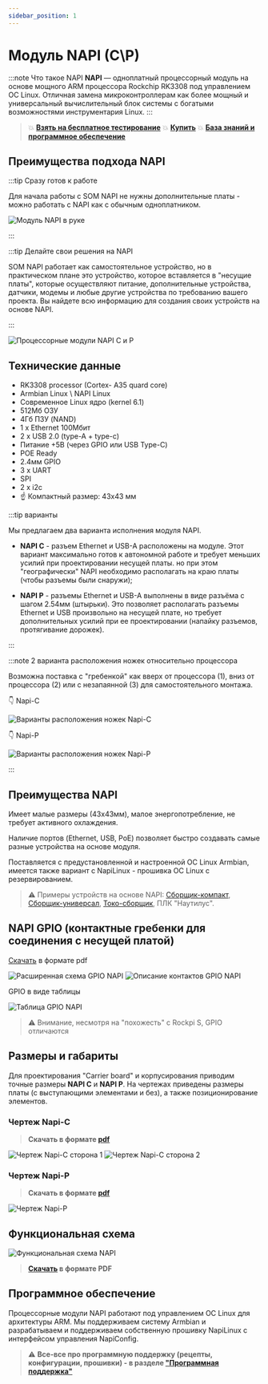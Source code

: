 ```yaml
---
sidebar_position: 1
---
```


# Модуль NAPI (C\P)

:::note Что такое  NAPI
**NAPI** — одноплатный процессорный модуль на основе мощного ARM процессора Rockchip RK3308 под управлением ОС Linux. Отличная замена микроконтроллерам как более мощный и универсальный вычислительный блок системы с богатыми возможностями инструментария Linux.
:::

  >:boom: **[Взять на бесплатное тестирование](https://nnz-ipc.ru/fc/anketa_napi/)**
  > :boom: **[Купить](https://nnz-ipc.ru/catalogue/front_man/front_control/modul_napi_c/)**
  > :boom: **[База знаний и программное обеспечение](/software/)**

## Преимущества подхода NAPI

:::tip Сразу готов к работе

 Для начала работы с SOM NAPI не нужны дополнительные платы - можно работать с NAPI как с обычным одноплатником.

 ![Модуль NAPI в руке](../static/img/napi-som/hand-som1.png)

:::

:::tip Делайте свои решения на NAPI

SOM NAPI работает как самостоятельное устройство, но в практическом плане это устройство, которое вставляется в "несущие платы", которые осуществляют питание, дополнительные устройства, датчики, модемы и любые другие устройства по требованию вашего проекта. Вы найдете всю информацию для создания своих устройств на основе NAPI.

:::

![Процессорные модули NAPI C и P](napi-som/napicp.png)

## Технические данные

- RK3308 processor (Cortex- A35 quard core)
- Armbian Linux \ NAPI Linux
- Современное Linux ядро (kernel 6.1)
- 512Мб ОЗУ
- 4Гб ПЗУ (NAND)
- 1 х Ethernet 100Мбит
- 2 x USB 2.0 (type-A + type-c)
- Питание +5В (через GPIO или USB Type-C)
- POE Ready
- 2.4мм GPIO
- 3 x UART
- SPI
- 2 x i2c
- :point_up: Компактный размер: 43х43 мм

:::tip варианты

Мы предлагаем два варианта исполнения модуля NAPI.

- **NAPI C** - разъем Ethernet и USB-A расположены на модуле. Этот вариант максимально готов к автономной работе и требует меньших усилий при проектировании несущей платы. но при этом "географически" NAPI необходимо располагать на краю платы (чтобы разъемы были снаружи);

- **NAPI P** - разъемы Ethernet и USB-A выполнены в виде разъёма с шагом 2.54мм (штырьки). Это позволяет располагать разъемы Ethernet и USB произвольно на несущей плате, но требует дополнительных усилий при ее проектировании (напайку разъемов, протягивание дорожек).

:::

:::note 2 варианта расположения ножек относительно процессора

Возможна поставка с "гребенкой" как вверх от процессора (1), вниз от процессора (2) или с незапаянной (3) для самостоятельного монтажа.

:point_down: Napi-C

![Варианты расположения ножек Napi-C](napi-som/pins-variants.jpg)

:point_down: Napi-P

![Варианты расположения ножек Napi-P](img-napi-p/napi-p-pins-3.jpg)

:::

## Преимущества NAPI

Имеет малые размеры (43х43мм), малое энергопотребление, не требует активного охлаждения.

Наличие портов (Ethernet, USB, PoE) позволяет быстро создавать самые разные устройства на основе модуля.

Поставляется с предустановленной и настроенной  ОС Linux Armbian, имеется также вариант с NapiLinux - прошивка ОС Linux с резервированием.

>:warning: Примеры устройств на основе NAPI: [Сборщик-компакт](/docs/computers/frontcontrol-compact), [Сборщик-универсал](/docs/computers/frontcontrol-uni), [Токо-сборщик](/docs/special/frontcurrent), ПЛК "Наутилус".

## NAPI GPIO (контактные гребенки для соединения с несущей платой)

[Скачать](_gpio/gpio_napi_c.pdf) в формате pdf

<!--![Napi GPIO](img-n/gpio_11123-4.jpg) -->

![Расширенная схема GPIO NAPI](img-c/gpio-ext.jpg)
![Описание контактов GPIO NAPI](img-n/gpio_11123-2.jpg)

GPIO в виде таблицы

![Таблица GPIO NAPI](img-n/gpio_11123-3.jpg)

>:warning: Внимание, несмотря на "похожесть" с Rockpi S, GPIO отличаются

## Размеры и габариты

 Для проектирования "Carrier board" и корпусирования приводим точные размеры  **NAPI C** и **NAPI P**. На чертежах приведены размеры платы (с выступающими элементами и без), а также позиционирование элементов.

### Чертеж Napi-C

 >**Скачать в формате [pdf](napi-pdf/Passport-NAPI-P-1.pdf)**

![Чертеж Napi-C сторона 1](img-n/sizes1.png)
![Чертеж Napi-C сторона 2](img-n/sizes2.png)

### Чертеж Napi-P

 >**Скачать в формате [pdf](napi-pdf/Passport-NAPI-C-1.pdf)**

 ![Чертеж Napi-P](img-napi-p/napi-p-pins-gpraph-1.jpg)

## Функциональная схема

![Функциональная схема NAPI](img-n/scheme1.png)

>**[Скачать](napi-pdf/function_scheme.pdf) в формате PDF**

## Программное обеспечение

Процессорные модули NAPI работают под управлением ОС Linux для архитектуры ARM. Мы поддерживаем систему Armbian и разрабатываем и поддерживаем собственную прошивку NapiLinux с интерфейсом управления NapiConfig.

>:warning: **Все-все про программную поддержку (рецепты, конфигурации, прошивки) - в разделе ["Программная поддержка"](/software)**
